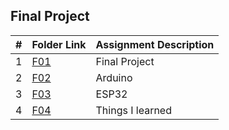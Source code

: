 ##  Final Project

|   #   | Folder Link | Assignment Description |
| :---: | ----------- | ---------------------- |
|   1   | [F01](F01/)  | Final Project   |
|   2   | [F02](F02/) | Arduino  |
|   3   | [F03](F03/) | ESP32   |
|   4   | [F04](F04/) | Things I learned  |

